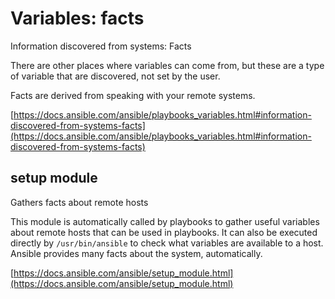 # Variables: facts

Information discovered from systems: Facts

There are other places where variables can come from, but these are
a type of variable that are discovered, not set by the user.

Facts are derived from speaking with your remote systems.

[https://docs.ansible.com/ansible/playbooks_variables.html#information-discovered-from-systems-facts](https://docs.ansible.com/ansible/playbooks_variables.html#information-discovered-from-systems-facts)

## setup module

Gathers facts about remote hosts

This module is automatically called by playbooks to gather useful variables
about remote hosts that can be used in playbooks. It can also be executed
directly by `/usr/bin/ansible` to check what variables are available to a
host. Ansible provides many facts about the system, automatically.

[https://docs.ansible.com/ansible/setup_module.html](https://docs.ansible.com/ansible/setup_module.html)

